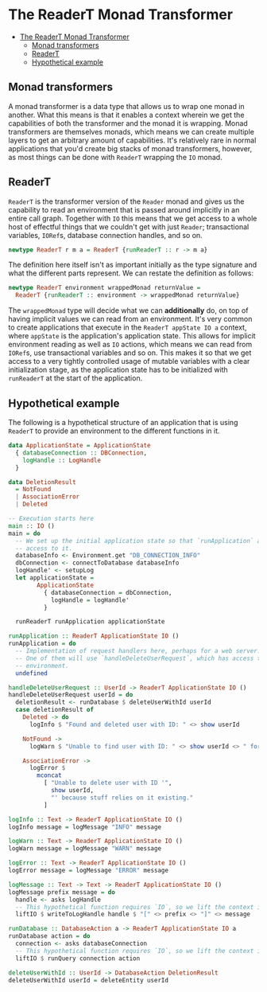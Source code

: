 # The ReaderT Monad Transformer

- [The ReaderT Monad Transformer](#the-readert-monad-transformer)
  - [Monad transformers](#monad-transformers)
  - [ReaderT](#readert)
  - [Hypothetical example](#hypothetical-example)

## Monad transformers

A monad transformer is a data type that allows us to wrap one monad in another. What this means is
that it enables a context wherein we get the capabilities of both the transformer and the monad it
is wrapping. Monad transformers are themselves monads, which means we can create multiple layers to
get an arbitrary amount of capabilities. It's relatively rare in normal applications that you'd
create big stacks of monad transformers, however, as most things can be done with `ReaderT` wrapping
the `IO` monad.

## ReaderT

`ReaderT` is the transformer version of the `Reader` monad and gives us the capability to read an
environment that is passed around implicitly in an entire call graph. Together with `IO` this means
that we get access to a whole host of effectful things that we couldn't get with just `Reader`;
transactional variables, `IORef`s, database connection handles, and so on.

```haskell
newtype ReaderT r m a = ReaderT {runReaderT :: r -> m a}
```

The definition here itself isn't as important initially as the type signature and what the different
parts represent. We can restate the definition as follows:

```haskell
newtype ReaderT environment wrappedMonad returnValue =
  ReaderT {runReaderT :: environment -> wrappedMonad returnValue}
```

The `wrappedMonad` type will decide what we can **additionally** do, on top of having implicit
values we can read from an environment. It's very common to create applications that execute in the
`ReaderT appState IO a` context, where `appState` is the application's application state. This
allows for implicit environment reading as well as `IO` actions, which means we can read from
`IORef`s, use transactional variables and so on. This makes it so that we get access to a very
tightly controlled usage of mutable variables with a clear initialization stage, as the application
state has to be initialized with `runReaderT` at the start of the application.

## Hypothetical example

The following is a hypothetical structure of an application that is using `ReaderT` to provide an
environment to the different functions in it.

```haskell
data ApplicationState = ApplicationState
  { databaseConnection :: DBConnection,
    logHandle :: LogHandle
  }

data DeletionResult
  = NotFound
  | AssociationError
  | Deleted

-- Execution starts here
main :: IO ()
main = do
  -- We set up the initial application state so that `runApplication` and everything it runs has
  -- access to it.
  databaseInfo <- Environment.get "DB_CONNECTION_INFO"
  dbConnection <- connectToDatabase databaseInfo
  logHandle' <- setupLog
  let applicationState =
        ApplicationState
          { databaseConnection = dbConnection,
            logHandle = logHandle'
          }

  runReaderT runApplication applicationState

runApplication :: ReaderT ApplicationState IO ()
runApplication = do
  -- Implementation of request handlers here, perhaps for a web server.
  -- One of them will use `handleDeleteUserRequest`, which has access to the already set up
  -- environment.
  undefined

handleDeleteUserRequest :: UserId -> ReaderT ApplicationState IO ()
handleDeleteUserRequest userId = do
  deletionResult <- runDatabase $ deleteUserWithId userId
  case deletionResult of
    Deleted -> do
      logInfo $ "Found and deleted user with ID: " <> show userId

    NotFound ->
      logWarn $ "Unable to find user with ID: " <> show userId <> " for deletion."

    AssociationError ->
      logError $
        mconcat
          [ "Unable to delete user with ID '",
            show userId,
            "' because stuff relies on it existing."
          ]

logInfo :: Text -> ReaderT ApplicationState IO ()
logInfo message = logMessage "INFO" message

logWarn :: Text -> ReaderT ApplicationState IO ()
logWarn message = logMessage "WARN" message

logError :: Text -> ReaderT ApplicationState IO ()
logError message = logMessage "ERROR" message

logMessage :: Text -> Text -> ReaderT ApplicationState IO ()
logMessage prefix message = do
  handle <- asks logHandle
  -- This hypothetical function requires `IO`, so we lift the context into the wrapped `IO` we have
  liftIO $ writeToLogHandle handle $ "[" <> prefix <> "]" <> message

runDatabase :: DatabaseAction a -> ReaderT ApplicationState IO a
runDatabase action = do
  connection <- asks databaseConnection
  -- This hypothetical function requires `IO`, so we lift the context into the wrapped `IO` we have
  liftIO $ runQuery connection action

deleteUserWithId :: UserId -> DatabaseAction DeletionResult
deleteUserWithId userId = deleteEntity userId
```
